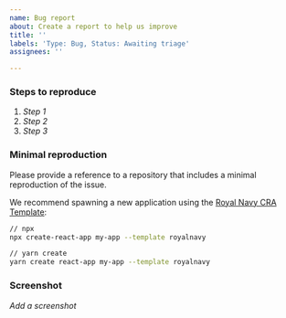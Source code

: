 ```yaml
---
name: Bug report
about: Create a report to help us improve
title: ''
labels: 'Type: Bug, Status: Awaiting triage'
assignees: ''

---
```


### Steps to reproduce
1. *Step 1*
2. *Step 2*
3. *Step 3*

### Minimal reproduction

Please provide a reference to a repository that includes a minimal reproduction of the issue.

We recommend spawning a new application using the [Royal Navy CRA Template](https://www.npmjs.com/package/cra-template-royalnavy):

```bash
// npx
npx create-react-app my-app --template royalnavy

// yarn create
yarn create react-app my-app --template royalnavy
```

### Screenshot
*Add a screenshot*


